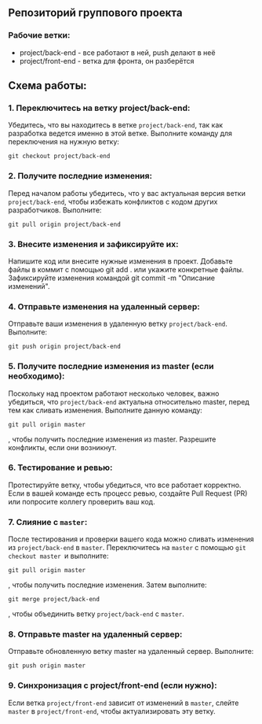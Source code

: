 ## Репозиторий группового проекта

### Рабочие ветки:
* project/back-end - все работают в ней, push делают в неё
* project/front-end - ветка для фронта, он разберётся

## Схема работы: 
### 1. Переключитесь на ветку project/back-end:

Убедитесь, что вы находитесь в ветке ```project/back-end```, так как разработка ведется именно в этой ветке.
Выполните команду для переключения на нужную ветку: 
```
git checkout project/back-end
```
### 2. Получите последние изменения:
Перед началом работы убедитесь, что у вас актуальная версия ветки ```project/back-end```, чтобы избежать конфликтов с кодом других разработчиков.
Выполните:
```
git pull origin project/back-end
```

### 3. Внесите изменения и зафиксируйте их:
Напишите код или внесите нужные изменения в проект.
Добавьте файлы в коммит с помощью git add . или укажите конкретные файлы.
Зафиксируйте изменения командой git commit -m "Описание изменений".

### 4. Отправьте изменения на удаленный сервер:
Отправьте ваши изменения в удаленную ветку ```project/back-end```.
Выполните:
```
git push origin project/back-end
```

### 5. Получите последние изменения из master (если необходимо):
Поскольку над проектом работают несколько человек, важно убедиться, что ```project/back-end``` актуальна относительно master, перед тем как сливать изменения.
Выполните данную команду: 
```
git pull origin master
```
, чтобы получить последние изменения из master. Разрешите конфликты, если они возникнут.

### 6. Тестирование и ревью:
Протестируйте ветку, чтобы убедиться, что все работает корректно. Если в вашей команде есть процесс ревью, создайте Pull Request (PR) или попросите коллегу проверить ваш код.

### 7. Слияние с ```master```:
После тестирования и проверки вашего кода можно сливать изменения из ```project/back-end``` в ```master```.
Переключитесь на ```master``` с помощью ```git checkout master ```и выполните: 
```
git pull origin master
```
, чтобы получить последние изменения.
Затем выполните: 
```
git merge project/back-end
```
, чтобы объединить ветку ```project/back-end``` с ```master```.

### 8. Отправьте master на удаленный сервер:
Отправьте обновленную ветку master на удаленный сервер.
Выполните:
```
git push origin master
```

### 9. Синхронизация с project/front-end (если нужно):
Если ветка ```project/front-end``` зависит от изменений в ```master```, слейте ```master``` в ```project/front-end```, чтобы актуализировать эту ветку.

